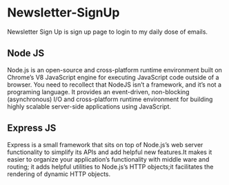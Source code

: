 # Newsletter-SignUp
Newsletter Sign Up is sign up page to login to my daily dose of emails.
## Node JS
Node.js is an open-source and cross-platform runtime environment built on Chrome’s V8 JavaScript engine for executing JavaScript code outside of a browser. You need to recollect that NodeJS isn’t a framework, and it’s not a programing language. It provides an event-driven, non-blocking (asynchronous) I/O and cross-platform runtime environment for building highly scalable server-side applications using JavaScript.
## Express JS
Express is a small framework that sits on top of Node.js’s web server functionality to simplify its APIs and add helpful new features.It makes it easier to organize your application’s functionality with middle ware and routing; it adds helpful utilities to Node.js’s HTTP objects;it facilitates the rendering of dynamic HTTP objects.
